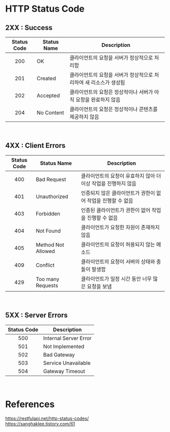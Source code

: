# HTTP Status Code

## 2XX : Success
| Status Code | Status Name | Description                          |
|:-----------:|-------------|--------------------------------------|
|     200     | OK          | 클라이언트의 요청을 서버가 정상적으로 처리함             |
|     201     | Created     | 클라이언트의 요청을 서버가 정상적으로 처리하여 새 리소스가 생성됨 |
|     202     | Accepted    | 클라이언트의 요청은 정상적이나 서버가 아직 요청을 완료하지 않음  |
|     204     | No Content  | 클라이언트의 요청은 정상적이나 콘텐츠를 제공하지 않음        |
<br>

## 4XX : Client Errors
| Status Code | Status Name        | Description                         |
|:-----------:|--------------------|-------------------------------------|
|     400     | Bad Request        | 클라이언트의 요청이 유효하지 않아 더 이상 작업을 진행하지 않음 |
|     401     | Unauthorized       | 인증되지 않은 클라이언트가 권한이 없어 작업을 진행할 수 없음  |
|     403     | Forbidden          | 인증된 클라이언트가 권한이 없어 작업을 진행할 수 없음      |
|     404     | Not Found          | 클라이언트가 요청한 자원이 존재하지 않음 |
|     405     | Method Not Allowed | 클라이언트의 요청이 허용되지 않는 메소드 |
|     409     | Conflict           | 클라이언트의 요청이 서버의 상태와 충돌이 발생함 |
|     429     | Too many Requests  | 클라이언트가 일정 시간 동안 너무 많은 요청을 보냄 |
<br>

## 5XX : Server Errors
| Status Code | Description           |
|:-----------:|-----------------------|
|     500     | Internal Server Error |
|     501     | Not Implemented       |
|     502     | Bad Gateway           |
|     503     | Service Unavailable   |
|     504     | Gateway Timeout       |
<br>

# References
https://restfulapi.net/http-status-codes/
<br>
https://sanghaklee.tistory.com/61